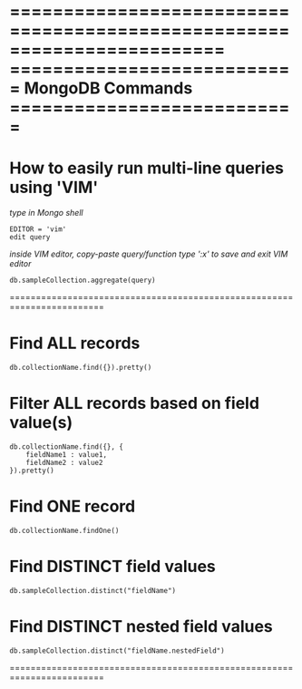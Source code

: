 
========================================================================
=========================== MongoDB Commands ===========================
========================================================================

# How to easily run multi-line queries using 'VIM'

_type in Mongo shell_

    EDITOR = 'vim'
    edit query

_inside VIM editor, copy-paste query/function_
_type ':x' to save and exit VIM editor_

    db.sampleCollection.aggregate(query)


========================================================================

# Find ALL records

    db.collectionName.find({}).pretty()


# Filter ALL records based on field value(s)

    db.collectionName.find({}, {
        fieldName1 : value1,
        fieldName2 : value2
    }).pretty()


# Find ONE record

    db.collectionName.findOne()


# Find DISTINCT field values

    db.sampleCollection.distinct("fieldName")


# Find DISTINCT nested field values

    db.sampleCollection.distinct("fieldName.nestedField")


========================================================================

